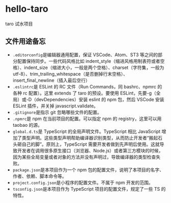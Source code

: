 # hello-taro

taro 试水项目

## 文件用途备忘

- `.editorconfig`是编辑器通用配置，保证 VSCode、Atom、ST3 等之间的部分配置保持同步。一些代码风格比如 indent_style（缩进风格用制表符或者空格）、indent_size（缩进大小，一般是两个空格）、charset（字符集，一般为 utf-8）、trim_trailing_whitespace（是否删掉行末空格）、insert_final_newline（插入最后空行）
- `.eslintrc`是 ESLint 的 RC 文件（Run Commands，同 bashrc、npmrc 的各种 rc 配置）。这里 extends 了 taro 的预设。要使用 ESLint，先要-g（全局）或-D（devDependencies）安装 eslint 的 npm 包，然后 VSCode 安装 ESLint 插件，并关掉 javascript.validate。
- `.gitignore`是指示 git 忽略哪些文件的配置。
- `.npmrc`是 npm 在当前项目的配置。可以指定 npm 的 registry，这里可以用 taobao 的源。
- `global.d.ts`是 TypeScript 的全局声明文件。TypeScript 相比 JavaScript 增加了类型声明。这些类型声明帮助编译器识别类型，从而防止开发者“搬起石头砸自己的脚”。原则上，TypeScript 需要开发者做到先声明后使用。这就导致开发者在调用很多原生接口（浏览器、Node.js）或者第三方模块的时候，因为某些全局变量或者对象的方法并没有声明过，导致编译器的类型检查失败。
- `package.json`是本项目作为一个 npm 包的配置文件，说明了本项目的名字、作者、依赖、脚本命令等。
- `project.config.json`是小程序的配置文件。不属于 npm 开发的范围。
- `tsconfig.json`是本项目作为 TypeScript 项目的配置文件，规定了一些 TS 的特性。

